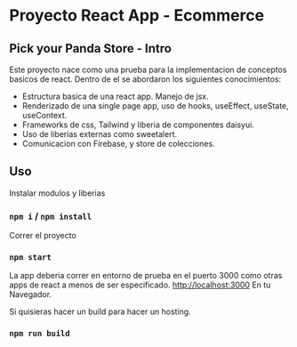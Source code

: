 # Proyecto React App - Ecommerce

## Pick your Panda Store - Intro

Este proyecto nace como una prueba para la implementacion de conceptos basicos de react. 
Dentro de el se abordaron los siguientes conocimientos: 

- Estructura basica de una react app. Manejo de jsx. 
- Renderizado de una single page app, uso de hooks, useEffect, useState, useContext. 
- Frameworks de css, Tailwind y liberia de componentes daisyui. 
- Uso de liberias externas como sweetalert. 
- Comunicacion con Firebase, y store de colecciones. 

## Uso 

Instalar modulos y liberias

### `npm i` /  `npm install`

Correr el proyecto

### `npm start`

La app deberia correr en entorno de prueba en el puerto 3000 como otras apps de react a menos de ser especificado. 
 [http://localhost:3000](http://localhost:3000) En tu Navegador. 

Si quisieras hacer un build para hacer un hosting. 

### `npm run build`

